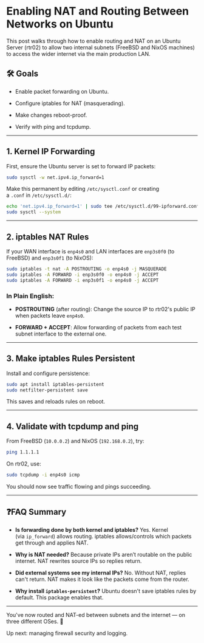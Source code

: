 # Enabling NAT and Routing Between Networks on Ubuntu

This post walks through how to enable routing and NAT on an Ubuntu Server (rtr02) to allow two internal subnets (FreeBSD and NixOS machines) to access the wider internet via the main production LAN.

## 🛠️ Goals

- Enable packet forwarding on Ubuntu.
    
- Configure iptables for NAT (masquerading).
    
- Make changes reboot-proof.
    
- Verify with ping and tcpdump.
    

---

## 1. Kernel IP Forwarding

First, ensure the Ubuntu server is set to forward IP packets:

```bash
sudo sysctl -w net.ipv4.ip_forward=1
```

Make this permanent by editing `/etc/sysctl.conf` or creating a `.conf` in `/etc/sysctl.d/`:

```bash
echo 'net.ipv4.ip_forward=1' | sudo tee /etc/sysctl.d/99-ipforward.conf
sudo sysctl --system
```

---

## 2. iptables NAT Rules

If your WAN interface is `enp4s0` and LAN interfaces are `enp3s0f0` (to FreeBSD) and `enp3s0f1` (to NixOS):

```bash
sudo iptables -t nat -A POSTROUTING -o enp4s0 -j MASQUERADE
sudo iptables -A FORWARD -i enp3s0f0 -o enp4s0 -j ACCEPT
sudo iptables -A FORWARD -i enp3s0f1 -o enp4s0 -j ACCEPT
```

### In Plain English:

- **POSTROUTING** (after routing): Change the source IP to rtr02's public IP when packets leave `enp4s0`.
    
- **FORWARD + ACCEPT**: Allow forwarding of packets from each test subnet interface to the external one.
    

---

## 3. Make iptables Rules Persistent

Install and configure persistence:

```bash
sudo apt install iptables-persistent
sudo netfilter-persistent save
```

This saves and reloads rules on reboot.

---

## 4. Validate with tcpdump and ping

From FreeBSD (`10.0.0.2`) and NixOS (`192.168.0.2`), try:

```bash
ping 1.1.1.1
```

On rtr02, use:

```bash
sudo tcpdump -i enp4s0 icmp
```

You should now see traffic flowing and pings succeeding.

---

## ❓FAQ Summary

- **Is forwarding done by both kernel and iptables?** Yes. Kernel (via `ip_forward`) allows routing. iptables allows/controls which packets get through and applies NAT.
    
- **Why is NAT needed?** Because private IPs aren’t routable on the public internet. NAT rewrites source IPs so replies return.
    
- **Did external systems see my internal IPs?** No. Without NAT, replies can't return. NAT makes it look like the packets come from the router.
    
- **Why install `iptables-persistent`?** Ubuntu doesn't save iptables rules by default. This package enables that.
    

---

You've now routed and NAT-ed between subnets and the internet — on three different OSes. 💪

Up next: managing firewall security and logging.